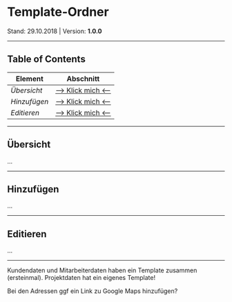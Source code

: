 # Template-Ordner
Stand: 29.10.2018 | Version: **1.0.0**

---

## Table of Contents
Element | Abschnitt
--------|----------
*Übersicht* | [--> Klick mich <--](#view)
*Hinzufügen* | [--> Klick mich <--](#new)
*Editieren* | [--> Klick mich <--](#edit)

---

<a name="view"></a>
## Übersicht
...

---

<a name="new"></a>
## Hinzufügen
...

---

<a name="edit"></a>
## Editieren
...

---

Kundendaten und Mitarbeiterdaten haben ein Template zusammen (ersteinmal).
Projektdaten hat ein eigenes Template!


Bei den Adressen ggf ein Link zu Google Maps hinzufügen?
